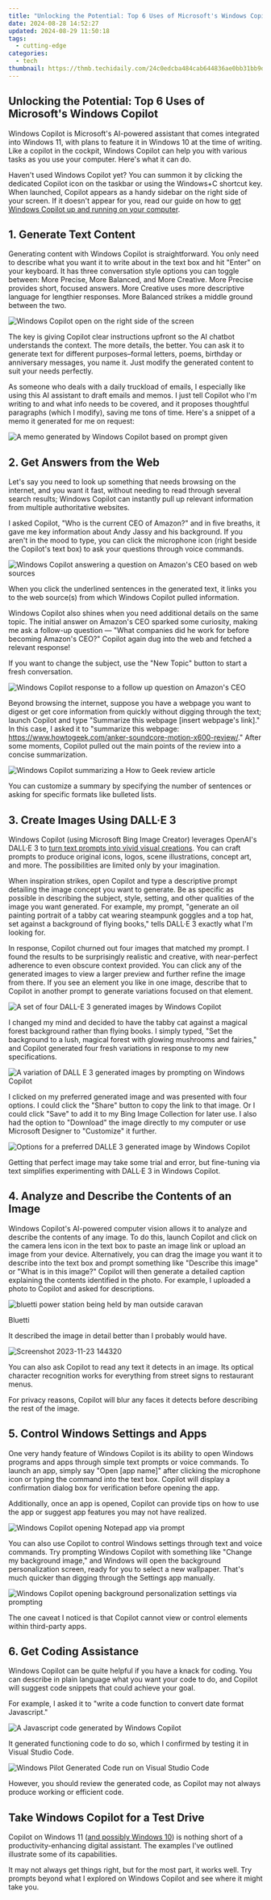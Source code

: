 ```yaml
---
title: "Unlocking the Potential: Top 6 Uses of Microsoft's Windows Copilot"
date: 2024-08-28 14:52:27
updated: 2024-08-29 11:50:18
tags:
  - cutting-edge
categories:
  - tech
thumbnail: https://thmb.techidaily.com/24c0edcba484cab644836ae0bb31bb9d7220262ab1b4fd8d660fcbd9d1d07966.jpg
---
```


## Unlocking the Potential: Top 6 Uses of Microsoft's Windows Copilot

Windows Copilot is Microsoft's AI-powered assistant that comes integrated into Windows 11, with plans to feature it in Windows 10 at the time of writing. Like a copilot in the cockpit, Windows Copilot can help you with various tasks as you use your computer. Here's what it can do.

 Haven't used Windows Copilot yet? You can summon it by clicking the dedicated Copilot icon on the taskbar or using the Windows+C shortcut key. When launched, Copilot appears as a handy sidebar on the right side of your screen. If it doesn't appear for you, read our guide on how to [get Windows Copilot up and running on your computer](https://vimeo-videos.techidaily.com/new-2024-approved-ultimate-vimeo-cutting-suite-revealed/).

##  1\. Generate Text Content

 Generating content with Windows Copilot is straightforward. You only need to describe what you want it to write about in the text box and hit "Enter" on your keyboard. It has three conversation style options you can toggle between: More Precise, More Balanced, and More Creative. More Precise provides short, focused answers. More Creative uses more descriptive language for lengthier responses. More Balanced strikes a middle ground between the two.

![Windows Copilot open on the right side of the screen](https://static1.howtogeekimages.com/wordpress/wp-content/uploads/2023/11/screenshot-2023-11-23-133254-1.jpg) 

 The key is giving Copilot clear instructions upfront so the AI chatbot understands the context. The more details, the better. You can ask it to generate text for different purposes–formal letters, poems, birthday or anniversary messages, you name it. Just modify the generated content to suit your needs perfectly.

 As someone who deals with a daily truckload of emails, I especially like using this AI assistant to draft emails and memos. I just tell Copilot who I'm writing to and what info needs to be covered, and it proposes thoughtful paragraphs (which I modify), saving me tons of time. Here's a snippet of a memo it generated for me on request:

![A memo generated by Windows Copilot based on prompt given](https://static1.howtogeekimages.com/wordpress/wp-content/uploads/2023/11/screenshot-2023-11-23-134134-1.jpg) 

##  2\. Get Answers from the Web

 Let's say you need to look up something that needs browsing on the internet, and you want it fast, without needing to read through several search results; Windows Copilot can instantly pull up relevant information from multiple authoritative websites.

 I asked Copilot, "Who is the current CEO of Amazon?" and in five breaths, it gave me key information about Andy Jassy and his background. If you aren't in the mood to type, you can click the microphone icon (right beside the Copilot's text box) to ask your questions through voice commands.

![Windows Copilot answering a question on Amazon's CEO based on web sources](https://static1.howtogeekimages.com/wordpress/wp-content/uploads/2023/11/screenshot-2023-11-23-162506-1.jpg) 

 When you click the underlined sentences in the generated text, it links you to the web source(s) from which Windows Copilot pulled information.

 Windows Copilot also shines when you need additional details on the same topic. The initial answer on Amazon's CEO sparked some curiosity, making me ask a follow-up question — "What companies did he work for before becoming Amazon's CEO?" Copilot again dug into the web and fetched a relevant response!

 If you want to change the subject, use the "New Topic" button to start a fresh conversation.

![Windows Copilot response to a follow up question on Amazon's CEO](https://static1.howtogeekimages.com/wordpress/wp-content/uploads/2023/11/amazon-ceo-1.jpg) 

 Beyond browsing the internet, suppose you have a webpage you want to digest or get core information from quickly without digging through the text; launch Copilot and type "Summarize this webpage \[insert webpage's link\]." In this case, I asked it to "summarize this webpage: https://www.howtogeek.com/anker-soundcore-motion-x600-review/." After some moments, Copilot pulled out the main points of the review into a concise summarization.

![Windows Copilot summarizing a How to Geek review article](https://static1.howtogeekimages.com/wordpress/wp-content/uploads/2023/11/screenshot-2023-11-23-141407.jpg) 

 You can customize a summary by specifying the number of sentences or asking for specific formats like bulleted lists.

##  3\. Create Images Using DALL·E 3

 Windows Copilot (using Microsoft Bing Image Creator) leverages OpenAI's DALL·E 3 to [turn text prompts into vivid visual creations](https://visual-screen-recording.techidaily.com/updated-myvidhub-testing-a-quest-for-more-features-for-2024/). You can craft prompts to produce original icons, logos, scene illustrations, concept art, and more. The possibilities are limited only by your imagination.

 When inspiration strikes, open Copilot and type a descriptive prompt detailing the image concept you want to generate. Be as specific as possible in describing the subject, style, setting, and other qualities of the image you want generated. For example, my prompt, "generate an oil painting portrait of a tabby cat wearing steampunk goggles and a top hat, set against a background of flying books," tells DALL·E 3 exactly what I'm looking for.

 In response, Copilot churned out four images that matched my prompt. I found the results to be surprisingly realistic and creative, with near-perfect adherence to even obscure context provided. You can click any of the generated images to view a larger preview and further refine the image from there. If you see an element you like in one image, describe that to Copilot in another prompt to generate variations focused on that element.

![A set of four DALL-E 3 generated images by Windows Copilot](https://static1.howtogeekimages.com/wordpress/wp-content/uploads/2023/11/screenshot-2023-11-23-141947-1.jpg) 

 I changed my mind and decided to have the tabby cat against a magical forest background rather than flying books. I simply typed, "Set the background to a lush, magical forest with glowing mushrooms and fairies," and Copilot generated four fresh variations in response to my new specifications.

![A variation of DALL E 3 generated images by prompting on Windows Copilot](https://static1.howtogeekimages.com/wordpress/wp-content/uploads/2023/11/screenshot-2023-11-23-142353.jpg) 

 I clicked on my preferred generated image and was presented with four options. I could click the "Share" button to copy the link to that image. Or I could click "Save" to add it to my Bing Image Collection for later use. I also had the option to "Download" the image directly to my computer or use Microsoft Designer to "Customize" it further.

![Options for a preferred DALLE 3 generated image by Windows Copilot](https://static1.howtogeekimages.com/wordpress/wp-content/uploads/2023/11/screenshot-2023-11-23-142507.jpg) 

 Getting that perfect image may take some trial and error, but fine-tuning via text simplifies experimenting with DALL·E 3 in Windows Copilot.

##  4\. Analyze and Describe the Contents of an Image

 Windows Copilot's AI-powered computer vision allows it to analyze and describe the contents of any image. To do this, launch Copilot and click on the camera lens icon in the text box to paste an image link or upload an image from your device. Alternatively, you can drag the image you want it to describe into the text box and prompt something like "Describe this image" or "What is in this image?" Copilot will then generate a detailed caption explaining the contents identified in the photo. For example, I uploaded a photo to Copilot and asked for descriptions.

![bluetti power station being held by man outside caravan](https://static1.howtogeekimages.com/wordpress/wp-content/uploads/2023/11/bluetti-power-station-black-friday.jpg) 

Bluetti

 It described the image in detail better than I probably would have.

![Screenshot 2023-11-23 144320](https://static1.howtogeekimages.com/wordpress/wp-content/uploads/2023/11/screenshot-2023-11-23-144320.jpg) 

 You can also ask Copilot to read any text it detects in an image. Its optical character recognition works for everything from street signs to restaurant menus.

 For privacy reasons, Copilot will blur any faces it detects before describing the rest of the image.

##  5\. Control Windows Settings and Apps

 One very handy feature of Windows Copilot is its ability to open Windows programs and apps through simple text prompts or voice commands. To launch an app, simply say "Open \[app name\]" after clicking the microphone icon or typing the command into the text box. Copilot will display a confirmation dialog box for verification before opening the app.

 Additionally, once an app is opened, Copilot can provide tips on how to use the app or suggest app features you may not have realized.

![Windows Copilot opening Notepad app via prompt](https://static1.howtogeekimages.com/wordpress/wp-content/uploads/2023/11/screenshot-2023-11-23-145318.jpg) 

 You can also use Copilot to control Windows settings through text and voice commands. Try prompting Windows Copilot with something like "Change my background image," and Windows will open the background personalization screen, ready for you to select a new wallpaper. That's much quicker than digging through the Settings app manually.

![Windows Copilot opening background personalization settings via prompting](https://static1.howtogeekimages.com/wordpress/wp-content/uploads/2023/11/screenshot-2023-11-23-145856.jpg) 

 The one caveat I noticed is that Copilot cannot view or control elements within third-party apps.

##  6\. Get Coding Assistance

 Windows Copilot can be quite helpful if you have a knack for coding. You can describe in plain language what you want your code to do, and Copilot will suggest code snippets that could achieve your goal.

 For example, I asked it to "write a code function to convert date format Javascript."

![A Javascript code generated by Windows Copilot](https://static1.howtogeekimages.com/wordpress/wp-content/uploads/2023/11/screenshot-2023-11-23-150604.jpg) 

 It generated functioning code to do so, which I confirmed by testing it in Visual Studio Code.

![Windows Pilot Generated Code run on Visual Studio Code](https://static1.howtogeekimages.com/wordpress/wp-content/uploads/2023/12/screenshot-windows-pilot.jpg) 

 However, you should review the generated code, as Copilot may not always produce working or efficient code.

##  Take Windows Copilot for a Test Drive

 Copilot on Windows 11 ([and possibly Windows 10](https://fox-friendly.techidaily.com/updated-2024-approved-the-definitive-guide-to-captivating-podcast-covers/)) is nothing short of a productivity-enhancing digital assistant. The examples I've outlined illustrate some of its capabilities.

 It may not always get things right, but for the most part, it works well. Try prompts beyond what I explored on Windows Copilot and see where it might take you.

<ins class="adsbygoogle"
     style="display:block"
     data-ad-format="autorelaxed"
     data-ad-client="ca-pub-7571918770474297"
     data-ad-slot="1223367746"></ins>



<ins class="adsbygoogle"
     style="display:block"
     data-ad-client="ca-pub-7571918770474297"
     data-ad-slot="8358498916"
     data-ad-format="auto"
     data-full-width-responsive="true"></ins>
